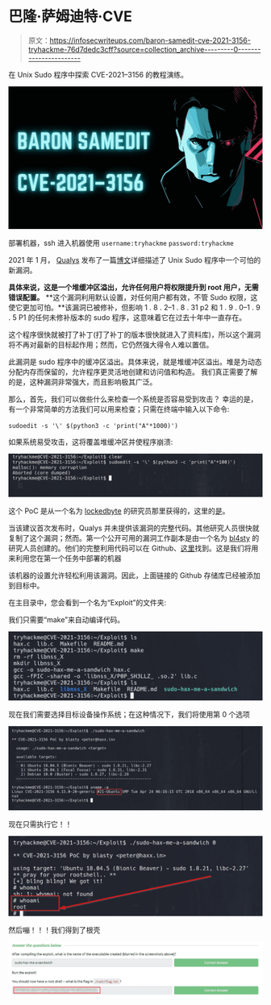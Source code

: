 # 巴隆·萨姆迪特·CVE

> 原文：<https://infosecwriteups.com/baron-samedit-cve-2021-3156-tryhackme-76d7dedc3cff?source=collection_archive---------0----------------------->

在 Unix Sudo 程序中探索 CVE-2021–3156 的教程演练。

![](img/8ca088f14996f9b887f524a16a2985de.png)

部署机器，ssh 进入机器使用
`username:tryhackme`
`password:tryhackme`

2021 年 1 月， [Qualys](https://qualys.com/) 发布了一篇[博文](https://blog.qualys.com/vulnerabilities-research/2021/01/26/cve-2021-3156-heap-based-buffer-overflow-in-sudo-baron-samedit)详细描述了 Unix Sudo 程序中一个可怕的新漏洞。

**具体来说，这是一个堆缓冲区溢出，允许任何用户将权限提升到 root 用户，无需错误配置。** **这个漏洞利用默认设置，对任何用户都有效，不管 Sudo 权限，这使它更加可怕。**该漏洞已被修补，但影响 1 . 8 . 2–1 . 8 . 31 p2 和 1 . 9 . 0–1 . 9 . 5 P1 的任何未修补版本的 sudo 程序，这意味着它在过去十年中一直存在。

这个程序很快就被打了补丁(打了补丁的版本很快就进入了资料库)，所以这个漏洞将不再对最新的目标起作用；然而，它仍然强大得令人难以置信。

此漏洞是 sudo 程序中的缓冲区溢出。具体来说，就是堆缓冲区溢出。堆是为动态分配内存而保留的，允许程序更灵活地创建和访问值和构造。
我们真正需要了解的是，这种漏洞非常强大，而且影响极其广泛。

那么，首先，我们可以做些什么来检查一个系统是否容易受到攻击？
幸运的是，有一个非常简单的方法我们可以用来检查；只需在终端中输入以下命令:

`sudoedit -s '\' $(python3 -c 'print("A"*1000)')`

如果系统易受攻击，这将覆盖堆缓冲区并使程序崩溃:

![](img/377efa9e8459e4dac585ab18f9a38332.png)

这个 PoC 是从一个名为 [lockedbyte](https://twitter.com/lockedbyte) 的研究员那里获得的，这里的[是](https://github.com/lockedbyte/CVE-Exploits/tree/master/CVE-2021-3156)。

当该建议首次发布时，Qualys 并未提供该漏洞的完整代码。其他研究人员很快就复制了这个漏洞；然而。第一个公开可用的漏洞工作副本是由一个名为 [bl4sty](https://twitter.com/bl4sty) 的研究人员创建的。他们的完整利用代码可以在 Github、[这里](https://github.com/blasty/CVE-2021-3156)找到。这是我们将用来利用您在第一个任务中部署的机器

该机器的设置允许轻松利用该漏洞。因此，上面链接的 Github 存储库已经被添加到目标中。

在主目录中，您会看到一个名为“Exploit”的文件夹:

我们只需要“make”来自动编译代码。

![](img/1285a35bb9eebd51c2eb170aa9622feb.png)

现在我们需要选择目标设备操作系统；在这种情况下，我们将使用第 0 个选项

![](img/570691ae374f48636364855541f81aba.png)

现在只需执行它！！

![](img/217eb8e58b032b11c0c02fdece052ea7.png)

然后嘣！！！我们得到了根壳

![](img/cef02ef624b12a1a2517373868cddf63.png)